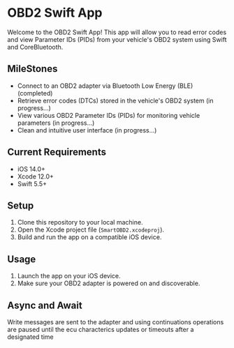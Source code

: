 # OBD2 Swift App

Welcome to the OBD2 Swift App! This app will allow you to read error codes and view Parameter IDs (PIDs) from your vehicle's OBD2 system using Swift and CoreBluetooth.

## MileStones

- Connect to an OBD2 adapter via Bluetooth Low Energy (BLE) (completed)
- Retrieve error codes (DTCs) stored in the vehicle's OBD2 system (in progress...)
- View various OBD2 Parameter IDs (PIDs) for monitoring vehicle parameters (in progress...)
- Clean and intuitive user interface (in progress...)

## Current Requirements

- iOS 14.0+
- Xcode 12.0+
- Swift 5.5+

## Setup

1. Clone this repository to your local machine.
2. Open the Xcode project file (`SmartOBD2.xcodeproj`).
3. Build and run the app on a compatible iOS device.

## Usage

1. Launch the app on your iOS device.
2. Make sure your OBD2 adapter is powered on and discoverable.


## Async and Await

Write messages are sent to the adapter and using continuations operations are paused until the ecu characterics updates or timeouts after a designated time

